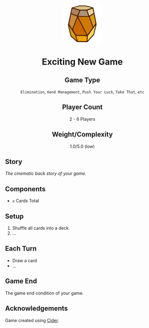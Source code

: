 <div align="center">

![game-art]
        
# Exciting New Game

## Game Type
`Elimination`, `Hand Management`, `Push Your Luck`, `Take That`, `etc`

## Player Count
2 - 6 Players

## Weight/Complexity
1.0/5.0 (low)

</div>

## Story

*The cinematic back story of your game.*

## Components
- `x` Cards Total

## Setup

1. Shuffle all cards into a deck.
2. ...
        
## Each Turn

- Draw a card
- ...

## Game End

The game end condition of your game.


## Acknowledgements
Game created using [Cider][cider].

[game-art]: https://github.com/oatear/cider/blob/main/cider-app/src/assets/cider-logo-128.png?raw=true
[cider]: https://github.com/oatear/cider
